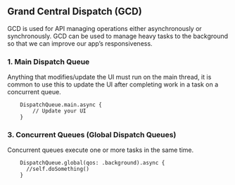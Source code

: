 ## Grand Central Dispatch (GCD)
 GCD is used for API managing operations either asynchronously or synchronously. GCD can be used to manage heavy tasks to the background so that we can improve our app’s responsiveness.
 
### 1. Main Dispatch Queue
  Anything that modifies/update the UI must run on the main thread, it is common to use this to update the UI after completing work in a task on a concurrent queue.

  
        DispatchQueue.main.async {
            // Update your UI
        }
        
### 3. Concurrent Queues (Global Dispatch Queues)
Concurrent queues execute one or more tasks in the same time. 
 
        DispatchQueue.global(qos: .background).async {
          //self.doSomething()
        }
        
